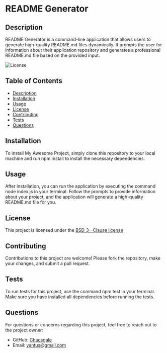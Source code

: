 
# README Generator

## Description
README Generator is a command-line application that allows users to generate high-quality README.md files dynamically. It prompts the user for information about their application repository and generates a professional README.md file based on the provided input.

![License](https://img.shields.io/badge/license-BSD_3--Clause-blue.svg)

## Table of Contents
- [Description](#description)
- [Installation](#installation)
- [Usage](#usage)
- [License](#license)
- [Contributing](#contributing)
- [Tests](#tests)
- [Questions](#questions)

## Installation
To install My Awesome Project, simply clone this repository to your local machine and run npm install to install the necessary dependencies.

## Usage
After installation, you can run the application by executing the command node index.js in your terminal. Follow the prompts to provide information about your project, and the application will generate a high-quality README.md file for you.

## License
This project is licensed under the [BSD_3--Clause license](https://opensource.org/license/bsd-3-clause)

## Contributing
Contributions to this project are welcome! Please fork the repository, make your changes, and submit a pull request.

## Tests
To run tests for this project, use the command npm test in your terminal. Make sure you have installed all dependencies before running the tests.

## Questions
For questions or concerns regarding this project, feel free to reach out to the project owner:

- GitHub: [Chaosgale](https://github.com/Chaosgale)
- Email: yantus@gmail.com
  